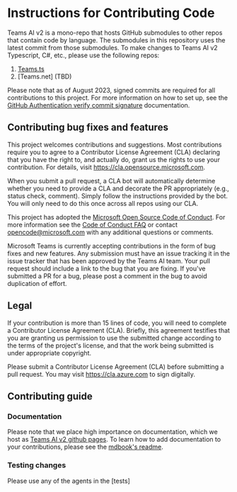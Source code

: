 # Instructions for Contributing Code

Teams AI v2 is a mono-repo that hosts GitHub submodules to other repos that contain code by language. The submodules in this repository uses the latest commit from those submodules. To make changes to Teams AI v2 Typescript, C#, etc., please use the following repos:

1. [Teams.ts](https://github.com/microsoft/teams.ts)
2. [Teams.net] (TBD)

Please note that as of August 2023, signed commits are required for all contributions to this project. For more information on how to set up, see the [GitHub Authentication verify commit signature](https://docs.github.com/en/authentication/managing-commit-signature-verification/about-commit-signature-verification) documentation.

## Contributing bug fixes and features

This project welcomes contributions and suggestions. Most contributions require you to agree to a
Contributor License Agreement (CLA) declaring that you have the right to, and actually do, grant us
the rights to use your contribution. For details, visit https://cla.opensource.microsoft.com.

When you submit a pull request, a CLA bot will automatically determine whether you need to provide
a CLA and decorate the PR appropriately (e.g., status check, comment). Simply follow the instructions
provided by the bot. You will only need to do this once across all repos using our CLA.

This project has adopted the [Microsoft Open Source Code of Conduct](https://opensource.microsoft.com/codeofconduct/).
For more information see the [Code of Conduct FAQ](https://opensource.microsoft.com/codeofconduct/faq/) or
contact [opencode@microsoft.com](mailto:opencode@microsoft.com) with any additional questions or comments.

Microsoft Teams is currently accepting contributions in the form of bug fixes and new
features. Any submission must have an issue tracking it in the issue tracker that has
been approved by the Teams AI team. Your pull request should include a link to
the bug that you are fixing. If you've submitted a PR for a bug, please post a
comment in the bug to avoid duplication of effort.

## Legal

If your contribution is more than 15 lines of code, you will need to complete a Contributor
License Agreement (CLA). Briefly, this agreement testifies that you are granting us permission
to use the submitted change according to the terms of the project's license, and that the work
being submitted is under appropriate copyright.

Please submit a Contributor License Agreement (CLA) before submitting a pull request.
You may visit https://cla.azure.com to sign digitally.

## Contributing guide

### Documentation

Please note that we place high importance on documentation, which we host as [Teams AI v2 github pages](https://microsoft.github.io/teams-ai/). To learn how to add documentation to your contributions, please see the [mdbook's readme](./book/README.md).

### Testing changes

Please use any of the agents in the [tests]

